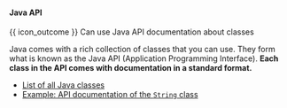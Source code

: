 <div id="title">

#### Java API

</div>

<span id="prereqs"></span>

<span id="outcomes">{{ icon_outcome }} Can use Java API documentation about classes</span>

<div id="body">

Java comes with a rich collection of classes that you can use. They form what is known as the Java API (Application Programming Interface). **Each class in the API comes with documentation in a standard format.**

* [List of all Java classes](https://docs.oracle.com/javase/9/docs/api/index.html?overview-summary.html)
* [Example: API documentation of the `String` class](https://docs.oracle.com/javase/9/docs/api/java/lang/String.html)


</div>

<div id="extras">
</div>